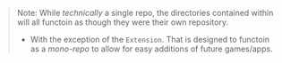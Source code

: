 > Note: While _technically_ a single repo, the directories contained within will all functoin as though they were their own repository.
> - With the exception of the `Extension`. That is designed to functoin as a _mono-repo_ to allow for easy additions of future games/apps.
